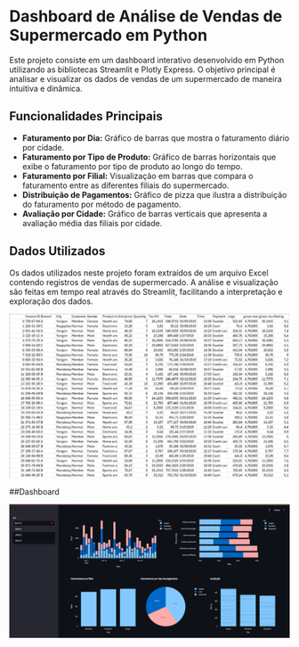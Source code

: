 # Dashboard de Análise de Vendas de Supermercado em Python

Este projeto consiste em um dashboard interativo desenvolvido em Python utilizando as bibliotecas Streamlit e Plotly Express. O objetivo principal é analisar e visualizar os dados de vendas de um supermercado de maneira intuitiva e dinâmica.

## Funcionalidades Principais

- **Faturamento por Dia:** Gráfico de barras que mostra o faturamento diário por cidade.
- **Faturamento por Tipo de Produto:** Gráfico de barras horizontais que exibe o faturamento por tipo de produto ao longo do tempo.
- **Faturamento por Filial:** Visualização em barras que compara o faturamento entre as diferentes filiais do supermercado.
- **Distribuição de Pagamentos:** Gráfico de pizza que ilustra a distribuição do faturamento por método de pagamento.
- **Avaliação por Cidade:** Gráfico de barras verticais que apresenta a avaliação média das filiais por cidade.

## Dados Utilizados

Os dados utilizados neste projeto foram extraídos de um arquivo Excel contendo registros de vendas de supermercado. A análise e visualização são feitas em tempo real através do Streamlit, facilitando a interpretação e exploração dos dados.

![Exemplo de Dados](ex_dados.png)

##Dashboard

![Dashboard](dashboard.png)
